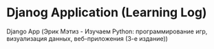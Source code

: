# Djanog Application (Learning Log)
Django App (Эрик Мэтиз - Изучаем Python: программирование игр, визуализация данных, веб-приложения (3-е издание)) 
